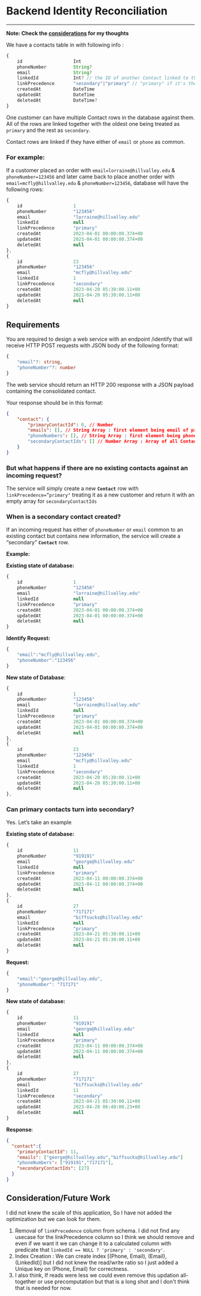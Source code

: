 
# Backend Identity Reconciliation

***
**Note: Check the [considerations](#considerationfuture-work) for my thoughts**

We have a contacts table in with following info : 

```TypeScript
{
    id                   Int
    phoneNumber          String?
    email                String?
    linkedId             Int? // the ID of another Contact linked to this one
    linkPrecedence       "secondary"|"primary" // "primary" if it's the first Contact in the link
    createdAt            DateTime
    updatedAt            DateTime
    deletedAt            DateTime?
}
```


One customer can have multiple Contact rows in the database against them. All of the rows are linked together with the oldest one being treated as `primary` and the rest as `secondary`. 

Contact rows are linked if they have either of `email` or `phone` as common.

### For example:

If a customer placed an order with
`email=lorraine@hillvalley.edu` & `phoneNumber=123456`
and later came back to place another order with
`email=mcfly@hillvalley.edu` & `phoneNumber=123456`,
database will have the following rows:

```JavaScript
{
    id                   1                   
    phoneNumber          "123456"
    email                "lorraine@hillvalley.edu"
    linkedId             null
    linkPrecedence       "primary"
    createdAt            2023-04-01 00:00:00.374+00              
    updatedAt            2023-04-01 00:00:00.374+00              
    deletedAt            null
},
{
    id                   23                     
    phoneNumber          "123456"   
    email                "mcfly@hillvalley.edu" 
    linkedId             1  
    linkPrecedence       "secondary"    
    createdAt            2023-04-20 05:30:00.11+00                  
    updatedAt            2023-04-20 05:30:00.11+00                  
    deletedAt            null
}
```

## Requirements

You are required to design a web service with an endpoint /identify that will receive HTTP POST requests with JSON body of the following format:

```TypeScript
{
    "email"?: string,
    "phoneNumber"?: number
}
```

The web service should return an HTTP 200 response with a JSON payload containing the consolidated contact.

Your response should be in this format:

```JSON
{
    "contact": {
        "primaryContactId": 0, // Number
        "emails": [], // String Array : first element being email of primary contact 
        "phoneNumbers": [], // String Array : first element being phoneNumber of primary contact
        "secondaryContactIds": [] // Number Array : Array of all Contact IDs that are "secondary" to the primary contact
    }
}
```

### But what happens if there are no existing **contacts** against an incoming request?

The service will simply create a new **`Contact`** row with `linkPrecedence=”primary"` treating it as a new customer and return it with an empty array for `secondaryContactIds`

### When is a secondary contact created?

If an incoming request has either of `phoneNumber` or `email` common to an existing contact but contains new information, the service will create a “secondary” **`Contact`** row.

**Example:**

**Existing state of database:**

```JavaScript
{
    id                   1                   
    phoneNumber          "123456"
    email                "lorraine@hillvalley.edu"
    linkedId             null
    linkPrecedence       "primary"
    createdAt            2023-04-01 00:00:00.374+00              
    updatedAt            2023-04-01 00:00:00.374+00              
    deletedAt            null
}
```

**Identify Request:**

```JavaScript
{
    "email":"mcfly@hillvalley.edu",
    "phoneNumber":"123456"
}
```

**New state of Database**:
```JavaScript
{
    id                   1                   
    phoneNumber          "123456"
    email                "lorraine@hillvalley.edu"
    linkedId             null
    linkPrecedence       "primary"
    createdAt            2023-04-01 00:00:00.374+00              
    updatedAt            2023-04-01 00:00:00.374+00              
    deletedAt            null
},
{
    id                   23                   
    phoneNumber          "123456"
    email                "mcfly@hillvalley.edu"
    linkedId             1
    linkPrecedence       "secondary"
    createdAt            2023-04-20 05:30:00.11+00              
    updatedAt            2023-04-20 05:30:00.11+00              
    deletedAt            null
},
```

### Can primary contacts turn into secondary?

Yes. Let’s take an example

**Existing state of database:**
```JavaScript
{
    id                   11                   
    phoneNumber          "919191"
    email                "george@hillvalley.edu"
    linkedId             null
    linkPrecedence       "primary"
    createdAt            2023-04-11 00:00:00.374+00              
    updatedAt            2023-04-11 00:00:00.374+00              
    deletedAt            null
},
{
    id                   27                   
    phoneNumber          "717171"
    email                "biffsucks@hillvalley.edu"
    linkedId             null
    linkPrecedence       "primary"
    createdAt            2023-04-21 05:30:00.11+00              
    updatedAt            2023-04-21 05:30:00.11+00              
    deletedAt            null
}
```

**Request:**
```JavaScript
{
    "email":"george@hillvalley.edu",
    "phoneNumber": "717171"
}
```

**New state of database:**
```JavaScript
{
	id                   11                   
	phoneNumber          "919191"
	email                "george@hillvalley.edu"
	linkedId             null
	linkPrecedence       "primary"
	createdAt            2023-04-11 00:00:00.374+00              
	updatedAt            2023-04-11 00:00:00.374+00              
	deletedAt            null
},
{
	id                   27                   
	phoneNumber          "717171"
	email                "biffsucks@hillvalley.edu"
	linkedId             11
	linkPrecedence       "secondary"
	createdAt            2023-04-21 05:30:00.11+00              
	updatedAt            2023-04-28 06:40:00.23+00              
	deletedAt            null
}
```

**Response**:
```JSON
{
  "contact":{
    "primaryContactId": 11, 
    "emails": ["george@hillvalley.edu","biffsucks@hillvalley.edu"]
    "phoneNumbers": ["919191","717171"],
    "secondaryContactIds": [27]
  }
}
```


## Consideration/Future Work

I did not knew the scale of this application, So I have not added the optimization but we can look for them. 

1. Removal of `linkPrecedence` column from schema. I did not find any usecase for the linkPrecedence column so I think we should remove and even if we want it we can change it to a calculated column with predicate that `linkedId == NULL ? 'primary' : 'secondary'`.
2. Index Creation : We can create index [(Phone, Email), (Email), (LinkedId)] but I did not knew the read/write ratio so I just added a Unique key on (Phone, Email) for correctness.
3. I also think, If reads were less we could even remove this updation all-together or use precomputation but that is a long shot and I don't think that is needed for now. 